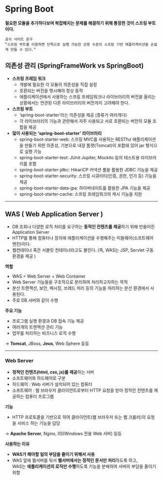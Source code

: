 # Spring Boot
**필요한 모듈을 추가하다보며 복잡해지는 문제를 해결하기 위해 틍장한 것이 스프링 부트이다.**

    공식 사이트 문구
    “스프링 부트를 이용하면 단독으로 실행 가능한 상용 수준의 스프링 기반 애플리케이션을 손쉽게 만들 수 있다.”

## 의존성 관리 (SpringFrameWork vs SpringBoot)
- **스프링 프레임 워크**
    - 개발에 필요한 각 모듈의 의존성을 직접 설정
    - 호환되는 버전을 명시해야 정상 동작
    - 애플리케이션에서 사용하는 스프링 프레임워크나 라이브러리의 버전을 올리는 상황에서는 연관된 다른 라이브러리의 버전까지 고려해야 한다.
- **스프링 부트**
    - ‘spring-boot-starter’라는 의존성을 제공 (종류가 여러개다)
    - 각 라이브러리의 기능과 관련해서 자주 사용되고 서로 호환되는 버전의 모듈 조합을 제공
- **많이 사용되는 ‘spring-boot-starter’ 라이브러리**
    - spring-boot-starter-web: 스프링 MVC를 사용하는 RESTful 애플리케이션을 만들기 위한 의존성, 기본으로 내장 톰캣(Tomcat)이 포함돼 있어 jar 형식으로 실행 가능
    - spring-boot-starter-test: JUnit Jupiter, Mockito 등의 테스트용 라이브러리를 포함
    - spring-boot-starter-jdbc: HikariCP 커넥션 풀을 활용한 JDBC 기능을 제공
    - spring-boot-starter-security: 스프링 시큐리티(인증, 권한, 인가 등) 기능을 제공
    - spring-boot-starter-data-jpa: 하이버네이트를 활용한 JPA 기능을 제공
    - spring-boot-starter-cache: 스프링 프레임워크의 캐시 기능을 지원

---

## WAS ( Web Application Server )

- DB 조회나 다양한 로직 처리를 요구하는 **동적인 컨텐츠를 제공**하기 위해 만들어진 Application Server
- HTTP를 통해 컴퓨터나 장치에 애플리케이션을 수행해주는 미들웨어(소프트웨어 엔진)이다.
- 웹컨테이너 혹은 서블릿 컨테이너라고도 불린다. (즉, WAS는 JSP, Servlet 구동 환경을 제공 )

**역할**

- WAS = Web Server + Web Container
- Web Server 기능들을 구조적으로 분리하여 처리하고자하는 목적
- 분산 트랜잭션, 보안, 메시징, 쓰레드 처리 등의 기능을 처리하는 분산 환경에서 사용된다.
- 주로 DB 서버와 같이 수행

**주요 기능**

- 프로그램 실행 환경과 DB 접속 기능 제공
- 여러개의 트랜잭션 관리 기능
- 업무를 처리하는 비즈니스 로직 수행

→ **Tomcat**, JBoss, **Jeus**, Web Sphere 등등

---

### **Web Server**

- **정적인 컨텐츠(html, css, js)를 제공**하는 서버
- 소프트웨어와 하드웨어로 구분
- 하드웨어 : Web 서버가 설치되어 있는 컴퓨터
- 소프트웨어 : 웹 브라우저 클라이언트로부터 HTTP 요청을 받아 정적인 컨텐츠를 제공하는 컴퓨터 프로그램

**기능**

- HTTP 프로토콜을 기반으로 하여 클라이언트(웹 브라우저 또는 웹 크롤러)의 요청을 서비스 하는 기능을 담당

→ **Apache Server**, Nginx, IIS(Windows 전용 Web 서버) 등등

**사용하는 이유**

- **WAS가 해야할 일의 부담을 줄이기 위해서 사용**
- WAS 앞에 웹서버를 둬서 **웹서버에서는 정적인 문서만 처리**하도록 하고,  
  WAS는 **애플리케이션의 로직만 수행**하도록 기능을 분배하여 서버의 부담을 줄이기 위함